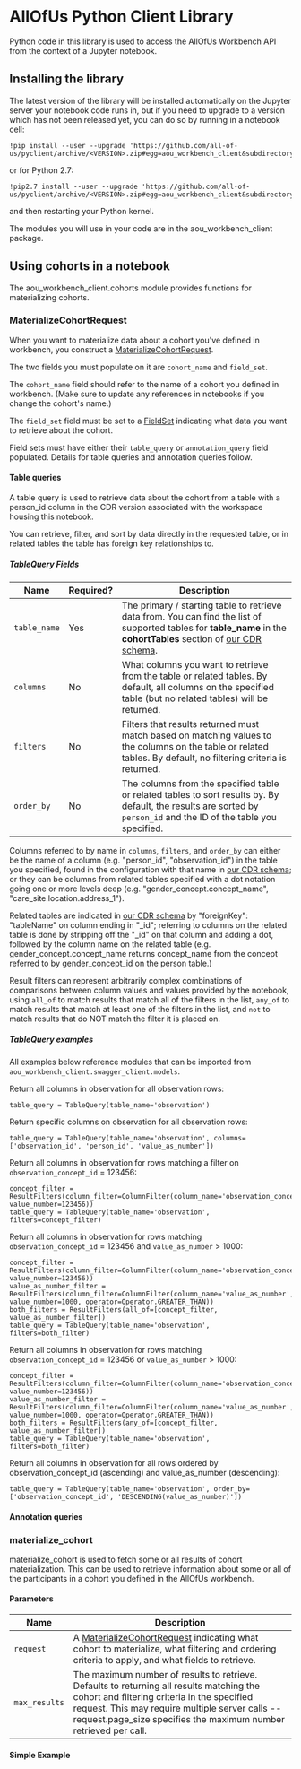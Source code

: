 # AllOfUs Python Client Library

Python code in this library is used to access the AllOfUs Workbench API from
the context of a Jupyter notebook. 

## Installing the library

The latest version of the library will be installed automatically on the Jupyter
server your notebook code runs in, but if you need to upgrade to a version which 
has not been released yet, you can do so by running in a notebook cell:

```
!pip install --user --upgrade 'https://github.com/all-of-us/pyclient/archive/<VERSION>.zip#egg=aou_workbench_client&subdirectory=py'
```

or for Python 2.7:

```
!pip2.7 install --user --upgrade 'https://github.com/all-of-us/pyclient/archive/<VERSION>.zip#egg=aou_workbench_client&subdirectory=py'
```

and then restarting your Python kernel.

The modules you will use in your code are in the aou_workbench_client package.

## Using cohorts in a notebook

The aou_workbench_client.cohorts module provides functions for materializing cohorts.

### MaterializeCohortRequest

When you want to materialize data about a cohort you've defined in workbench, you construct
a [MaterializeCohortRequest](swagger_docs/MaterializeCohortRequest.md). 

The two fields you must populate on it are `cohort_name` and `field_set`.

The `cohort_name` field should refer to the name of a cohort you defined in workbench.
(Make sure to update any references in notebooks if you change the cohort's name.)

The `field_set` field must be set to a [FieldSet](swagger_docs/FieldSet.md)
indicating what data you want to retrieve about the cohort. 

Field sets must have either their `table_query` or `annotation_query` field
populated. Details for table queries and annotation queries follow.

#### Table queries

A table query is used to retrieve data about the cohort from a table with 
a person_id column in the CDR version associated with the workspace housing 
this notebook. 

You can retrieve, filter, and sort by data directly in the requested table, 
or in related tables the table has foreign key relationships to.

##### TableQuery Fields

Name | Required? | Description
---- | --------- | -----------
`table_name`|Yes|The primary / starting table to retrieve data from. You can find the list of supported tables for **table_name** in the **cohortTables** section of [our CDR schema](https://github.com/all-of-us/workbench/blob/master/api/config/cdm/cdm_5_2.json).
`columns`|No|What columns you want to retrieve from the table or related tables. By default, all columns on the specified table (but no related tables) will be returned.
`filters`|No|Filters that results returned must match based on matching values to the columns on the table or related tables.  By default, no filtering criteria is returned.
`order_by`|No|The columns from the specified table or related tables to sort results by. By default, the results are sorted by `person_id` and the ID of the table you specified.

Columns referred to by name in `columns`, `filters`, and `order_by` can either
be the name of a column (e.g. "person_id", "observation_id") in the table you specified, 
found in the configuration with that name in 
[our CDR schema](https://github.com/all-of-us/workbench/blob/master/api/config/cdm/cdm_5_2.json);
or they can be columns from related tables specified with a dot notation going one
or more levels deep (e.g. "gender_concept.concept_name", "care_site.location.address_1").

Related tables are indicated in [our CDR schema](https://github.com/all-of-us/workbench/blob/master/api/config/cdm/cdm_5_2.json)
by "foreignKey": "tableName" on column ending in "_id";
referring to columns on the related table is done by stripping off the "_id" on that column
and adding a dot, followed by the column name on the related table (e.g. gender_concept.concept_name
returns concept_name from the concept referred to by gender_concept_id on the person table.)

Result filters can represent arbitrarily complex combinations of comparisons between 
column values and values provided by the notebook, using `all_of` to match
results that match all of the filters in the list, `any_of` to match results that match
at least one of the filters in the list, and `not` to match results that do NOT match
the filter it is placed on.

##### TableQuery examples

All examples below reference modules that can be imported from `aou_workbench_client.swagger_client.models`.

Return all columns in observation for all observation rows:

```
table_query = TableQuery(table_name='observation')
```

Return specific columns on observation for all observation rows:

```
table_query = TableQuery(table_name='observation', columns=['observation_id', 'person_id', 'value_as_number'])
```

Return all columns in observation for rows matching a filter on `observation_concept_id` = 123456:

```
concept_filter = ResultFilters(column_filter=ColumnFilter(column_name='observation_concept_id', value_number=123456))
table_query = TableQuery(table_name='observation', filters=concept_filter)
```

Return all columns in observation for rows matching `observation_concept_id` = 123456 and `value_as_number` > 1000:
```
concept_filter = ResultFilters(column_filter=ColumnFilter(column_name='observation_concept_id', value_number=123456))
value_as_number_filter = ResultFilters(column_filter=ColumnFilter(column_name='value_as_number', value_number=1000, operator=Operator.GREATER_THAN))
both_filters = ResultFilters(all_of=[concept_filter, value_as_number_filter])
table_query = TableQuery(table_name='observation', filters=both_filter)
```
 
Return all columns in observation for rows matching `observation_concept_id` = 123456 or `value_as_number` > 1000:
```
concept_filter = ResultFilters(column_filter=ColumnFilter(column_name='observation_concept_id', value_number=123456))
value_as_number_filter = ResultFilters(column_filter=ColumnFilter(column_name='value_as_number', value_number=1000, operator=Operator.GREATER_THAN))
both_filters = ResultFilters(any_of=[concept_filter, value_as_number_filter])
table_query = TableQuery(table_name='observation', filters=both_filter)
```

Return all columns in observation for all rows ordered by observation_concept_id (ascending) and value_as_number (descending):
```
table_query = TableQuery(table_name='observation', order_by=['observation_concept_id', 'DESCENDING(value_as_number)'])
``` 


#### Annotation queries


### materialize_cohort

materialize_cohort is used to fetch some or all results of cohort materialization.
This can be used to retrieve information about some or all of the participants in a
cohort you defined in the AllOfUs workbench.

#### Parameters 
Name | Description
---------- | --------  
`request` | A [MaterializeCohortRequest](swagger_docs/MaterializeCohortRequest.md) indicating what cohort to materialize, what filtering and ordering criteria to apply, and what fields to retrieve.
`max_results` | The maximum number of results to retrieve. Defaults to returning all results matching the cohort and filtering criteria in the specified request. This may require multiple server calls -- request.page_size specifies the maximum number retrieved per call.  
 
#### Simple Example



